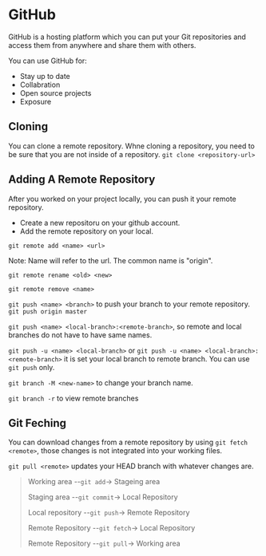 # GitHub
GitHub is a hosting platform which you can put your Git repositories and access them from anywhere and share them with others.

You can use GitHub for:
- Stay up to date
- Collabration
- Open source projects
- Exposure

## Cloning
You can clone a remote repository. Whne cloning a repository, you need to be sure that you are not inside of a repository.
`git clone <repository-url>`

## Adding A Remote Repository
After you worked on your project locally, you can push it your remote repository.
- Create a new repositoru on your github account.
- Add the remote repository on your local.

`git remote add <name> <url>`

Note: Name will refer to the url. The common name is "origin".

`git remote rename <old> <new>`

`git remote remove <name>`

`git push <name> <branch>` to push your branch to your remote repository. `git push origin master`

`git push <name> <local-branch>:<remote-branch>`, so remote and local branches do not have to have same names.

`git push -u <name> <local-branch>` or `git push -u <name> <local-branch>:<remote-branch>` it is set your local branch to remote branch. You can use `git push` only.

`git branch -M <new-name>` to change your branch name.

`git branch -r` to view remote branches

## Git Feching
You can download changes from a remote repository by using `git fetch <remote>`, those changes is not integrated into your working files.

`git pull <remote>` updates your HEAD branch with whatever changes are.

> Working area --`git add`-> Stageing area
> 
> Staging area --`git commit`-> Local Repository
> 
> Local repository --`git push`-> Remote Repository
>
> Remote Repository --`git fetch`-> Local Repository
>
> Remote Repository --`git pull`-> Working area


